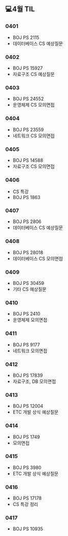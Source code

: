 ## 💻4월 TIL

### 0401
* BOJ PS 2115
* 데이터베이스 CS 예상질문

### 0402
* BOJ PS 15927
* 자료구조 CS 예상질문

### 0403
* BOJ PS 24552 
* 운영체제 CS 모의면접

### 0404
* BOJ PS 23559
* 네트워크 CS 모의면접

### 0405
* BOJ PS 14588
* 자료구조 CS 모의면접

### 0406
* CS 특강
* BOJ PS 1863

### 0407
* BOJ PS 2806
* 데이터베이스 CS 예상질문

### 0408
* BOJ PS 28018
* 데이터베이스 CS 모의면접

### 0409
* BOJ PS 30459
* 기타 CS 예상질문

### 0410
* BOJ PS 2410
* 운영체제 모의면접

### 0411
* BOJ PS 9177
* 네트워크 모의면접

### 0412
* BOJ PS 17839
* 자료구조, DB 모의면접

### 0413
* BOJ PS 12004
* ETC 개발 상식 예상질문

### 0414
* BOJ PS 1749
* 모의면접

### 0415
* BOJ PS 3980
* ETC 개발 상식 예상질문

### 0416
* BOJ PS 17178
* CS 특강 정리

### 0417
* BOJ PS 10935